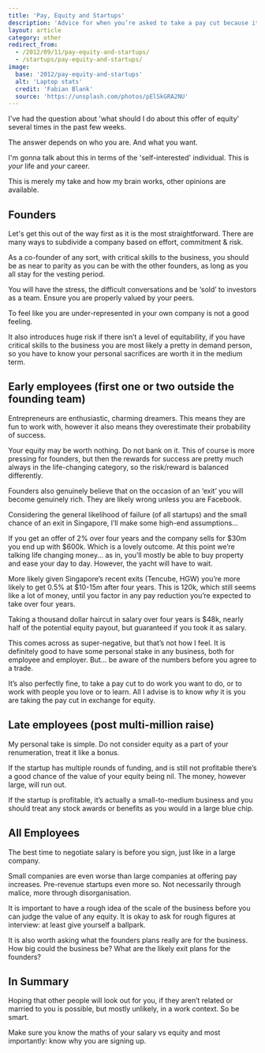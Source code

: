 ```yaml
---
title: 'Pay, Equity and Startups'
description: 'Advice for when you’re asked to take a pay cut because it’s a startup.'
layout: article
category: other
redirect_from:
  - /2012/09/11/pay-equity-and-startups/
  - /startups/pay-equity-and-startups/
image:
  base: '2012/pay-equity-and-startups'
  alt: 'Laptop stats'
  credit: 'Fabian Blank'
  source: 'https://unsplash.com/photos/pElSkGRA2NU'
---
```


I've had the question about 'what should I do about this offer of equity' several times in the past few weeks.

The answer depends on who you are. And what you want.

I'm gonna talk about this in terms of the 'self-interested' individual. This is *your* life and *your* career.

This is merely my take and how my brain works, other opinions are available.

## Founders

Let's get this out of the way first as it is the most straightforward. There are many ways to subdivide a company based on effort, commitment & risk.

As a co-founder of any sort, with critical skills to the business, you should be as near to parity as you can be with the other founders, as long as you all stay for the vesting period.

You will have the stress, the difficult conversations and be ‘sold’ to investors as a team. Ensure you are properly valued by your peers.

To feel like you are under-represented in your own company is not a good feeling.

It also introduces huge risk if there isn’t a level of equitability, if you have critical skills to the business you are most likely a pretty in demand person, so you have to know your personal sacrifices are worth it in the medium term.

## Early employees (first one or two outside the founding team)

Entrepreneurs are enthusiastic, charming dreamers. This means they are fun to work with, however it also means they overestimate their probability of success.

Your equity may be worth nothing. Do not bank on it. This of course is more pressing for founders, but then the rewards for success are pretty much always in the life-changing category, so the risk/reward is balanced differently.

Founders also genuinely believe that on the occasion of an ‘exit’ you will become genuinely rich. They are likely wrong unless you are Facebook.

Considering the general likelihood of failure (of all startups) and the small chance of an exit in Singapore, I’ll make some high-end assumptions...

If you get an offer of 2% over four years and the company sells for $30m you end up with $600k. Which is a lovely outcome. At this point we’re talking life changing money... as in, you’ll mostly be able to buy property and ease your day to day. However, the yacht will have to wait.

More likely given Singapore’s recent exits (Tencube, HGW) you’re more likely to get 0.5% at $10-15m after four years. This is 120k, which still seems like a lot of money, until you factor in any pay reduction you’re expected to take over four years.

Taking a thousand dollar haircut in salary over four years is $48k, nearly half of the potential equity payout, but guaranteed if you took it as salary.

This comes across as super-negative, but that’s not how I feel. It is definitely good to have some personal stake in any business, both for employee and employer. But... be aware of the numbers before you agree to a trade.

It’s also perfectly fine, to take a pay cut to do work you want to do, or to work with people you love or to learn. All I advise is to know *why* it is you are taking the pay cut in exchange for equity.

## Late employees (post multi-million raise)

My personal take is simple. Do not consider equity as a part of your renumeration, treat it like a bonus.

If the startup has multiple rounds of funding, and is still not profitable there’s a good chance of the value of your equity being nil. The money, however large, will run out.

If the startup is profitable, it’s actually a small-to-medium business and you should treat any stock awards or benefits as you would in a large blue chip.

## All Employees

The best time to negotiate salary is before you sign, just like in a large company.

Small companies are even worse than large companies at offering pay increases. Pre-revenue startups even more so. Not necessarily through malice, more through disorganisation.

It is important to have a rough idea of the scale of the business before you can judge the value of any equity. It is okay to ask for rough figures at interview: at least give yourself a ballpark.

It is also worth asking what the founders plans really are for the business. How big could the business be? What are the likely exit plans for the founders?

## In Summary

Hoping that other people will look out for you, if they aren’t related or married to you is possible, but mostly unlikely, in a work context. So be smart.

Make sure you know the maths of your salary vs equity and most importantly: know why you are signing up.

